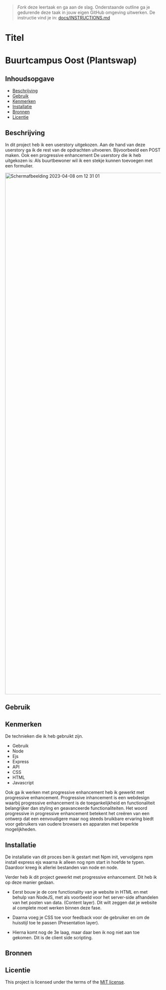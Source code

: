 > _Fork_ deze leertaak en ga aan de slag. Onderstaande outline ga je gedurende deze taak in jouw eigen GitHub omgeving uitwerken. De instructie vind je in: [docs/INSTRUCTIONS.md](docs/INSTRUCTIONS.md)

# Titel
<!-- Geef je project een titel en schrijf in één zin wat het is -->
# Buurtcampus Oost (Plantswap)

## Inhoudsopgave

  * [Beschrijving](#beschrijving)
  * [Gebruik](#gebruik)
  * [Kenmerken](#kenmerken)
  * [Installatie](#installatie)
  * [Bronnen](#bronnen)
  * [Licentie](#licentie)

## Beschrijving
<!-- In de Beschrijving staat kort beschreven wat voor project het is en wat je hebt gemaakt -->
<!-- Voeg een mooie poster visual toe 📸 -->
<!-- Voeg een link toe naar Github Pages 🌐-->

In dit project heb ik een userstory uitgekozen. Aan de hand van deze userstory ga ik de rest van de opdrachten uitvoeren. Bijvoorbeeld een POST maken. Ook een progressive enhancement De userstory die ik heb uitgekozen is: Als buurtbewoner wil ik een stekje kunnen toevoegen met een formulier.

<img width="1680" alt="Scherm­afbeelding 2023-04-08 om 12 31 01" src="https://user-images.githubusercontent.com/112856687/230716532-00c11ad0-9318-42d9-8746-7cda3dbfceaf.png">


## Gebruik
<!--Bij Gebruik staat hoe je project er uit ziet, hoe het werkt en wat je er mee kan. -->

## Kenmerken
<!-- Bij Kenmerken staat welke technieken zijn gebruikt en hoe. Wat is de HTML structuur? Wat zijn de belangrijkste dingen in CSS? Wat is er met Javascript gedaan en hoe? Misschien heb je een framwork of library gebruikt? -->

De technieken die ik heb gebruikt zijn.

* Gebruik
* Node
* Ejs
* Express
* API
* CSS
* HTML
* Javascript

Ook ga ik werken met progressive enhancement heb ik gewerkt met progressive enhancement. Progressive inhancement is een webdesign waarbij progressive enhancement is de toegankelijkheid en functionaliteit belangrijker dan styling en geavanceerde functionaliteiten. Het woord progressive in progressive enhancement betekent het creëren van een ontwerp dat een eenvoudigere maar nog steeds bruikbare ervaring biedt voor gebruikers van oudere browsers en apparaten met beperkte mogelijkheden.

## Installatie
<!-- Bij Instalatie staat hoe een andere developer aan jouw repo kan werken -->

De installatie van dit proces ben ik gestart met Npm init, vervolgens npm install express ejs waarna ik alleen nog npm start in hoefde te typen. Daardoor kreeg ik allerlei bestanden van node en node.

Verder heb ik dit project gewerkt met progressive enhancement. Dit heb ik op deze manier gedaan. 

* Eerst bouw je de core functionality van je website in HTML en met behulp van NodeJS, met als voorbeeld voor het server-side afhandelen van het posten van data. (Content layer). Dit wilt zeggen dat je website al complete moet werken binnen deze fase.

* Daarna voeg je CSS toe voor feedback voor de gebruiker en om de huisstijl toe te passen (Presentation layer).

* Hierna komt nog de 3e laag, maar daar ben ik nog niet aan toe gekomen. Dit is de client side scripting. 

## Bronnen

## Licentie

This project is licensed under the terms of the [MIT license](./LICENSE).
